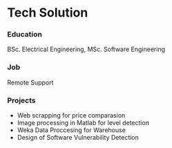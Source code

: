 # Tech Solution

### Education 
BSc. Electrical Engineering, MSc. Software Engineering
### Job
Remote Support
### Projects
- Web scrapping for price comparasion
- Image processing in Matlab for level detection
- Weka Data Proccesing for Warehouse
- Design of Software Vulnerability Detection



